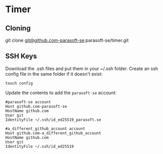 # Timer

## Cloning
git clone git@github.com-parasoft-se:parasoft-se/timer.git

## SSH Keys
Download the .ssh files and put them in your ~/.ssh folder.
Create an ssh config file in the same folder if it doesn't exist:
```
touch config
```
Update the contents to add the ```parasoft-se``` account:
```
#parasoft-se account
Host github.com-parasoft-se
HostName github.com
User git
IdentityFile ~/.ssh/id_ed25519_parasoft.se

#a_different_github_account account
Host github.com-a_different_github_account
HostName github.com
User git
IdentityFile ~/.ssh/id_ed25519
```